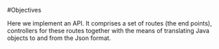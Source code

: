 #Objectives

Here we implement an API. It comprises a set of routes (the end points), controllers for these routes together with the means of translating Java objects to and from the Json format.